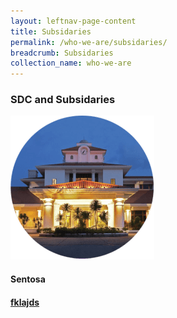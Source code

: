```yaml
---
layout: leftnav-page-content 
title: Subsidaries
permalink: /who-we-are/subsidaries/ 
breadcrumb: Subsidaries
collection_name: who-we-are 
---
```


### **SDC and Subsidaries**

<div class="row">
    <div class="col is-4">
        <img src="/images/index.png">
    </div>
    <div class="col is-8">
        <h4>Sentosa<h4>
        <p><a href="#">fklajds</a></p>
    </div>
</div>